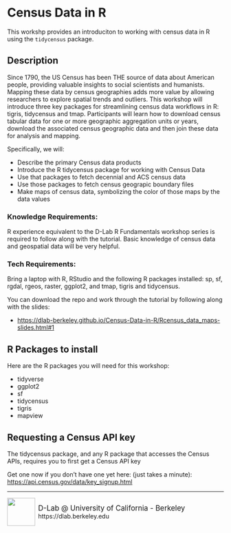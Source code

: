 # Census Data in R

This workshp provides an introduciton to working with census data in R using the `tidycensus` package. 

## Description

Since 1790, the US Census has been THE source of data about American people, providing valuable insights to social scientists and humanists. Mapping these data by census geographies adds more value by allowing researchers to explore spatial trends and outliers. This workshop will introduce three key packages for streamlining census data workflows in R: tigris, tidycensus and tmap. Participants will learn how to download census tabular data for one or more geographic aggregation units or years, download the associated census geographic data and then join these data for analysis and mapping. 

Specifically, we will:

- Describe the primary Census data products
- Introduce the R tidycensus package for working with Census Data
- Use that packages to fetch decennial and ACS census data
- Use those packages to fetch census geograpic boundary files
- Make maps of census data, symbolizing the color of those maps by the data values

### Knowledge Requirements: 

R experience equivalent to the D-Lab R Fundamentals workshop series is required to follow along with the tutorial. Basic knowledge of census data and geospatial data will be very helpful. 

### Tech Requirements:

Bring a laptop with R, RStudio and the following R packages installed: sp, sf, rgdal, rgeos, raster, ggplot2, and tmap, tigris and tidycensus.


You can download the repo and work through the tutorial by following along with the slides:

 - https://dlab-berkeley.github.io/Census-Data-in-R/Rcensus_data_maps-slides.html#1

## R Packages to install

Here are the R packages you will need for this workshop:

- tidyverse
- ggplot2
- sf
- tidycensus 
- tigris
- mapview


## Requesting a Census API key

The tidycensus package, and any R package that accesses the Census APIs, requires you to first get a Census API key

Get one now if you don’t have one yet here: (just takes a minute): https://api.census.gov/data/key_signup.html

---
<div style="display:inline-block;vertical-align:middle;">
<a href="https://dlab.berkeley.edu/" target="_blank">
<img src ="https://dlab.berkeley.edu/sites/default/files/logo.png" width="65" align="left">
</a>
</div>

<div style="display:inline-block;vertical-align:middle;align:left">
    <div style="font-size:larger">D-Lab @ University of California - Berkeley</div>
    <div>https://dlab.berkeley.edu<div>
</div> 

